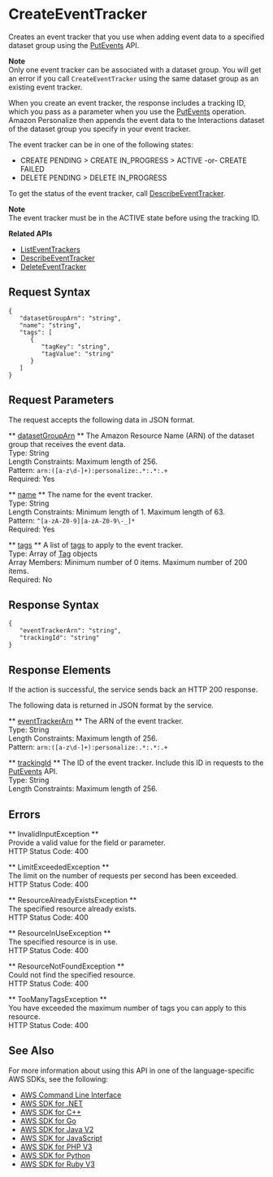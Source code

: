 # CreateEventTracker<a name="API_CreateEventTracker"></a>

Creates an event tracker that you use when adding event data to a specified dataset group using the [PutEvents](https://docs.aws.amazon.com/personalize/latest/dg/API_UBS_PutEvents.html) API\.

**Note**  
Only one event tracker can be associated with a dataset group\. You will get an error if you call `CreateEventTracker` using the same dataset group as an existing event tracker\.

When you create an event tracker, the response includes a tracking ID, which you pass as a parameter when you use the [PutEvents](https://docs.aws.amazon.com/personalize/latest/dg/API_UBS_PutEvents.html) operation\. Amazon Personalize then appends the event data to the Interactions dataset of the dataset group you specify in your event tracker\. 

The event tracker can be in one of the following states:
+ CREATE PENDING > CREATE IN\_PROGRESS > ACTIVE \-or\- CREATE FAILED
+ DELETE PENDING > DELETE IN\_PROGRESS

To get the status of the event tracker, call [DescribeEventTracker](https://docs.aws.amazon.com/personalize/latest/dg/API_DescribeEventTracker.html)\.

**Note**  
The event tracker must be in the ACTIVE state before using the tracking ID\.

**Related APIs**
+  [ListEventTrackers](https://docs.aws.amazon.com/personalize/latest/dg/API_ListEventTrackers.html) 
+  [DescribeEventTracker](https://docs.aws.amazon.com/personalize/latest/dg/API_DescribeEventTracker.html) 
+  [DeleteEventTracker](https://docs.aws.amazon.com/personalize/latest/dg/API_DeleteEventTracker.html) 

## Request Syntax<a name="API_CreateEventTracker_RequestSyntax"></a>

```
{
   "datasetGroupArn": "string",
   "name": "string",
   "tags": [ 
      { 
         "tagKey": "string",
         "tagValue": "string"
      }
   ]
}
```

## Request Parameters<a name="API_CreateEventTracker_RequestParameters"></a>

The request accepts the following data in JSON format\.

 ** [datasetGroupArn](#API_CreateEventTracker_RequestSyntax) **   <a name="personalize-CreateEventTracker-request-datasetGroupArn"></a>
The Amazon Resource Name \(ARN\) of the dataset group that receives the event data\.  
Type: String  
Length Constraints: Maximum length of 256\.  
Pattern: `arn:([a-z\d-]+):personalize:.*:.*:.+`   
Required: Yes

 ** [name](#API_CreateEventTracker_RequestSyntax) **   <a name="personalize-CreateEventTracker-request-name"></a>
The name for the event tracker\.  
Type: String  
Length Constraints: Minimum length of 1\. Maximum length of 63\.  
Pattern: `^[a-zA-Z0-9][a-zA-Z0-9\-_]*`   
Required: Yes

 ** [tags](#API_CreateEventTracker_RequestSyntax) **   <a name="personalize-CreateEventTracker-request-tags"></a>
A list of [tags](https://docs.aws.amazon.com/personalize/latest/dev/tagging-resources.html) to apply to the event tracker\.  
Type: Array of [Tag](API_Tag.md) objects  
Array Members: Minimum number of 0 items\. Maximum number of 200 items\.  
Required: No

## Response Syntax<a name="API_CreateEventTracker_ResponseSyntax"></a>

```
{
   "eventTrackerArn": "string",
   "trackingId": "string"
}
```

## Response Elements<a name="API_CreateEventTracker_ResponseElements"></a>

If the action is successful, the service sends back an HTTP 200 response\.

The following data is returned in JSON format by the service\.

 ** [eventTrackerArn](#API_CreateEventTracker_ResponseSyntax) **   <a name="personalize-CreateEventTracker-response-eventTrackerArn"></a>
The ARN of the event tracker\.  
Type: String  
Length Constraints: Maximum length of 256\.  
Pattern: `arn:([a-z\d-]+):personalize:.*:.*:.+` 

 ** [trackingId](#API_CreateEventTracker_ResponseSyntax) **   <a name="personalize-CreateEventTracker-response-trackingId"></a>
The ID of the event tracker\. Include this ID in requests to the [PutEvents](https://docs.aws.amazon.com/personalize/latest/dg/API_UBS_PutEvents.html) API\.  
Type: String  
Length Constraints: Maximum length of 256\.

## Errors<a name="API_CreateEventTracker_Errors"></a>

 ** InvalidInputException **   
Provide a valid value for the field or parameter\.  
HTTP Status Code: 400

 ** LimitExceededException **   
The limit on the number of requests per second has been exceeded\.  
HTTP Status Code: 400

 ** ResourceAlreadyExistsException **   
The specified resource already exists\.  
HTTP Status Code: 400

 ** ResourceInUseException **   
The specified resource is in use\.  
HTTP Status Code: 400

 ** ResourceNotFoundException **   
Could not find the specified resource\.  
HTTP Status Code: 400

 ** TooManyTagsException **   
You have exceeded the maximum number of tags you can apply to this resource\.   
HTTP Status Code: 400

## See Also<a name="API_CreateEventTracker_SeeAlso"></a>

For more information about using this API in one of the language\-specific AWS SDKs, see the following:
+  [AWS Command Line Interface](https://docs.aws.amazon.com/goto/aws-cli/personalize-2018-05-22/CreateEventTracker) 
+  [AWS SDK for \.NET](https://docs.aws.amazon.com/goto/DotNetSDKV3/personalize-2018-05-22/CreateEventTracker) 
+  [AWS SDK for C\+\+](https://docs.aws.amazon.com/goto/SdkForCpp/personalize-2018-05-22/CreateEventTracker) 
+  [AWS SDK for Go](https://docs.aws.amazon.com/goto/SdkForGoV1/personalize-2018-05-22/CreateEventTracker) 
+  [AWS SDK for Java V2](https://docs.aws.amazon.com/goto/SdkForJavaV2/personalize-2018-05-22/CreateEventTracker) 
+  [AWS SDK for JavaScript](https://docs.aws.amazon.com/goto/AWSJavaScriptSDK/personalize-2018-05-22/CreateEventTracker) 
+  [AWS SDK for PHP V3](https://docs.aws.amazon.com/goto/SdkForPHPV3/personalize-2018-05-22/CreateEventTracker) 
+  [AWS SDK for Python](https://docs.aws.amazon.com/goto/boto3/personalize-2018-05-22/CreateEventTracker) 
+  [AWS SDK for Ruby V3](https://docs.aws.amazon.com/goto/SdkForRubyV3/personalize-2018-05-22/CreateEventTracker) 